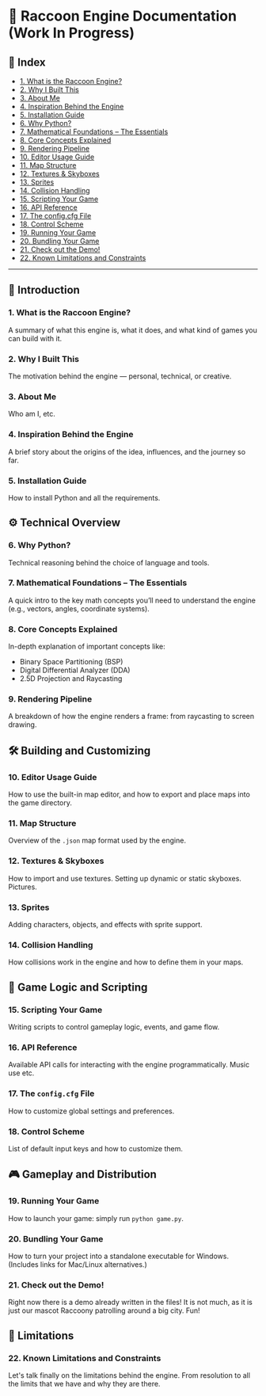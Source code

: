 # 🦝 Raccoon Engine Documentation (Work In Progress)

## 📑 Index

- [1. What is the Raccoon Engine?](#1-what-is-the-raccoon-engine)
- [2. Why I Built This](#2-why-i-built-this)
- [3. About Me](#3-about-me)
- [4. Inspiration Behind the Engine](#4-inspiration-behind-the-engine)
- [5. Installation Guide](#5-installation-guide)
- [6. Why Python?](#6-why-python)
- [7. Mathematical Foundations – The Essentials](#7-mathematical-foundations--the-essentials)
- [8. Core Concepts Explained](#8-core-concepts-explained)
- [9. Rendering Pipeline](#9-rendering-pipeline)
- [10. Editor Usage Guide](#10-editor-usage-guide)
- [11. Map Structure](#11-map-structure)
- [12. Textures & Skyboxes](#12-textures--skyboxes)
- [13. Sprites](#13-sprites)
- [14. Collision Handling](#14-collision-handling)
- [15. Scripting Your Game](#15-scripting-your-game)
- [16. API Reference](#16-api-reference)
- [17. The config.cfg File](#17-the-configcfg-file)
- [18. Control Scheme](#18-control-scheme)
- [19. Running Your Game](#19-running-your-game)
- [20. Bundling Your Game](#20-bundling-your-game)
- [21. Check out the Demo!](#21-check-out-the-demo)
- [22. Known Limitations and Constraints](#22-known-limitations-and-constraints)

---

## 📘 Introduction

### 1. What is the Raccoon Engine?
A summary of what this engine is, what it does, and what kind of games you can build with it.

### 2. Why I Built This
The motivation behind the engine — personal, technical, or creative.

### 3. About Me
Who am I, etc.

### 4. Inspiration Behind the Engine
A brief story about the origins of the idea, influences, and the journey so far.

### 5. Installation Guide
How to install Python and all the requirements.

## ⚙️ Technical Overview

### 6. Why Python?
Technical reasoning behind the choice of language and tools.

### 7. Mathematical Foundations – The Essentials
A quick intro to the key math concepts you’ll need to understand the engine (e.g., vectors, angles, coordinate systems).

### 8. Core Concepts Explained
In-depth explanation of important concepts like:

- Binary Space Partitioning (BSP)
- Digital Differential Analyzer (DDA)
- 2.5D Projection and Raycasting

### 9. Rendering Pipeline
A breakdown of how the engine renders a frame: from raycasting to screen drawing.

## 🛠️ Building and Customizing

### 10. Editor Usage Guide
How to use the built-in map editor, and how to export and place maps into the game directory.

### 11. Map Structure
Overview of the `.json` map format used by the engine.

### 12. Textures & Skyboxes
How to import and use textures. Setting up dynamic or static skyboxes. Pictures.

### 13. Sprites
Adding characters, objects, and effects with sprite support.

### 14. Collision Handling
How collisions work in the engine and how to define them in your maps.

## 🧠 Game Logic and Scripting

### 15. Scripting Your Game
Writing scripts to control gameplay logic, events, and game flow.

### 16. API Reference
Available API calls for interacting with the engine programmatically. Music use etc.

### 17. The `config.cfg` File
How to customize global settings and preferences.

### 18. Control Scheme
List of default input keys and how to customize them.

## 🎮 Gameplay and Distribution

### 19. Running Your Game
How to launch your game: simply run `python game.py`.

### 20. Bundling Your Game
How to turn your project into a standalone executable for Windows. (Includes links for Mac/Linux alternatives.)

### 21. Check out the Demo!
Right now there is a demo already written in the files! It is not much, as it is just our mascot Raccoony patrolling around a big city. Fun!

## 🚧 Limitations

### 22. Known Limitations and Constraints
Let's talk finally on the limitations behind the engine. From resolution to all the limits that we have and why they are there.
